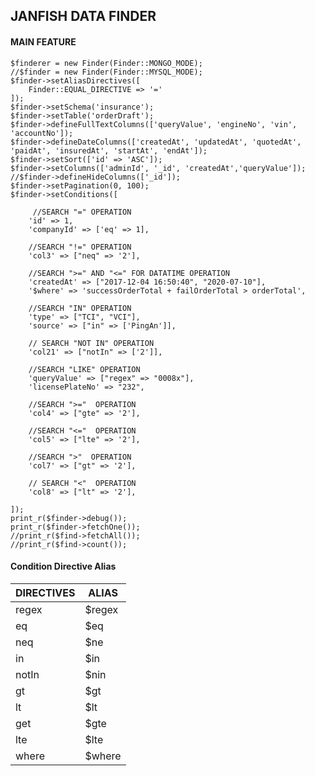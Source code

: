 ## JANFISH DATA FINDER

####  MAIN FEATURE

```
$finderer = new Finder(Finder::MONGO_MODE);
//$finder = new Finder(Finder::MYSQL_MODE);
$finder->setAliasDirectives([
    Finder::EQUAL_DIRECTIVE => '='
]);
$finder->setSchema('insurance');
$finder->setTable('orderDraft');
$finder->defineFullTextColumns(['queryValue', 'engineNo', 'vin', 'accountNo']);
$finder->defineDateColumns(['createdAt', 'updatedAt', 'quotedAt', 'paidAt', 'insuredAt', 'startAt', 'endAt']);
$finder->setSort(['id' => 'ASC']);
$finder->setColumns(['adminId', '_id', 'createdAt','queryValue']);
//$finder->defineHideColumns(['_id']);
$finder->setPagination(0, 100);
$finder->setConditions([

     //SEARCH "=" OPERATION
    'id' => 1,
    'companyId' => ['eq' => 1],

    //SEARCH "!=" OPERATION
    'col3' => ["neq" => '2'],

    //SEARCH ">=" AND "<=" FOR DATATIME OPERATION
    'createdAt' => ["2017-12-04 16:50:40", "2020-07-10"],
    '$where' => 'successOrderTotal + failOrderTotal > orderTotal',

    //SEARCH "IN" OPERATION
    'type' => ["TCI", "VCI"],
    'source' => ["in" => ['PingAn']],

    // SEARCH "NOT IN" OPERATION
    'col21' => ["notIn" => ['2']],

    //SEARCH "LIKE" OPERATION
    'queryValue' => ["regex" => "0008x"],
    'licensePlateNo' => "232",

    //SEARCH ">="  OPERATION
    'col4' => ["gte" => '2'],

    //SEARCH "<="  OPERATION
    'col5' => ["lte" => '2'],

    //SEARCH ">"  OPERATION
    'col7' => ["gt" => '2'],

    // SEARCH "<"  OPERATION
    'col8' => ["lt" => '2'],

]);
print_r($finder->debug());
print_r($finder->fetchOne());
//print_r($find->fetchAll());
//print_r($find->count());
```

#### Condition Directive Alias

 | DIRECTIVES     |ALIAS    |  
 |-----|------|
| regex | $regex |
| eq | $eq |
| neq | $ne |
| in | $in | 
| notIn | $nin | 
| gt | $gt | 
| lt | $lt | 
| get | $gte | 
| lte | $lte | 
| where | $where | 

